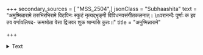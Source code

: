 +++
secondary_sources = [ "MSS_2504",]
jsonClass = "Subhaashita"
text = "अमुष्मिन्नारामे तरुभिरभिरामे विटपिनः स्फुटं नृत्यद्भृङ्गी विविधनवसंगीतकलनात्।  \nपरानन्दैः पूर्णाः क इव तव वर्णावलिपद- क्रमश्रोता वेत्ता द्विजवर शुक श्राम्यसि कुतः॥"
title = "अमुष्मिन्नारामे"

+++

<details><summary>Text</summary>

अमुष्मिन्नारामे तरुभिरभिरामे विटपिनः स्फुटं नृत्यद्भृङ्गी विविधनवसंगीतकलनात्।  
परानन्दैः पूर्णाः क इव तव वर्णावलिपद- क्रमश्रोता वेत्ता द्विजवर शुक श्राम्यसि कुतः॥
</details>
